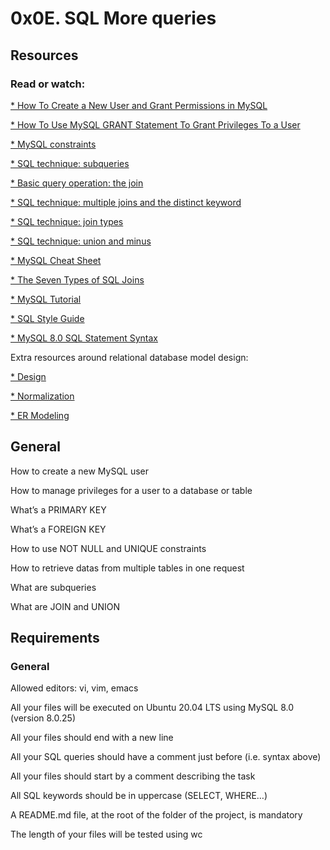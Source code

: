 # 0x0E. SQL More queries
## Resources
### Read or watch:

[* How To Create a New User and Grant Permissions in MySQL](https://www.digitalocean.com/community/tutorials/how-to-create-a-new-user-and-grant-permissions-in-mysql)

[* How To Use MySQL GRANT Statement To Grant Privileges To a User](https://www.mysqltutorial.org/mysql-grant.aspx)

[* MySQL constraints](https://zetcode.com/mysql/constraints/)

[* SQL technique: subqueries](https://web.csulb.edu/colleges/coe/cecs/dbdesign/dbdesign.php?page=sql/subqueries.php)

[* Basic query operation: the join](https://web.csulb.edu/colleges/coe/cecs/dbdesign/dbdesign.php?page=sql/join.php)

[* SQL technique: multiple joins and the distinct keyword](https://web.csulb.edu/colleges/coe/cecs/dbdesign/dbdesign.php?page=sql/multijoin.php)

[* SQL technique: join types](https://web.csulb.edu/colleges/coe/cecs/dbdesign/dbdesign.php?page=sql/jointypes.php)

[* SQL technique: union and minus](https://web.csulb.edu/colleges/coe/cecs/dbdesign/dbdesign.php?page=sql/setops.php)

[* MySQL Cheat Sheet](https://intellipaat.com/mediaFiles/2019/02/SQL-Commands-Cheat-Sheet.pdf?US)

[* The Seven Types of SQL Joins](https://tableplus.com/blog/2018/09/a-beginners-guide-to-seven-types-of-sql-joins.html)

[* MySQL Tutorial](https://www.youtube.com/watch?v=yPu6qV5byu4)

[* SQL Style Guide](https://www.sqlstyle.guide/)

[* MySQL 8.0 SQL Statement Syntax](https://dev.mysql.com/doc/refman/8.0/en/sql-statements.html)

Extra resources around relational database model design:

[* Design](https://www.guru99.com/database-design.html)

[* Normalization](https://www.guru99.com/database-normalization.html)

[* ER Modeling](https://www.guru99.com/er-modeling.html)

## General
How to create a new MySQL user

How to manage privileges for a user to a database or table

What’s a PRIMARY KEY

What’s a FOREIGN KEY

How to use NOT NULL and UNIQUE constraints

How to retrieve datas from multiple tables in one request

What are subqueries

What are JOIN and UNION

## Requirements
### General
Allowed editors: vi, vim, emacs

All your files will be executed on Ubuntu 20.04 LTS using MySQL 8.0 (version 8.0.25)

All your files should end with a new line

All your SQL queries should have a comment just before (i.e. syntax above)

All your files should start by a comment describing the task

All SQL keywords should be in uppercase (SELECT, WHERE…)

A README.md file, at the root of the folder of the project, is mandatory

The length of your files will be tested using wc